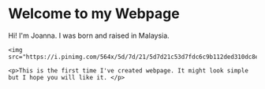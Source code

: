 
<html>
  <head>
    <meta charset="utf-8">
    <title>Welcome to my Webpage</title>
  </head>
  <body>
    <h1>Welcome to my Webpage</h1>
    <p>Hi! I'm Joanna. I was born and raised in Malaysia. </p>
    
    <img src="https://i.pinimg.com/564x/5d/7d/21/5d7d21c53d7fdc6c9b112ded310dc8e0.jpg"/>
    
    <p>This is the first time I've created webpage. It might look simple but I hope you will like it. </p>
  </body>
</html>
